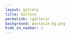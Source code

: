 ```yaml
---
layout: gallery
title: Gallery
permalink: /gallery/
background: postacie-bg.png
hide_in_navbar: 1
---
```

